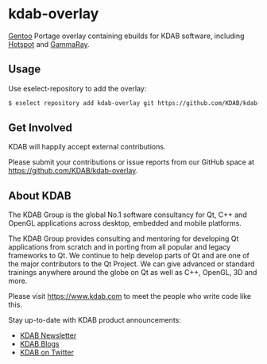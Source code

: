 # kdab-overlay

[Gentoo](https://gentoo.org) Portage overlay containing ebuilds for KDAB software, including [Hotspot](https://www.kdab.com/hotspot-video/) and [GammaRay](https://www.kdab.com/development-resources/qt-tools/gammaray/).

## Usage

Use eselect-repository to add the overlay:

```bash
$ eselect repository add kdab-overlay git https://github.com/KDAB/kdab-overlay.git
```

## Get Involved

KDAB will happily accept external contributions.

Please submit your contributions or issue reports from our GitHub space at https://github.com/KDAB/kdab-overlay.

## About KDAB

The KDAB Group is the global No.1 software consultancy for Qt, C++ and
OpenGL applications across desktop, embedded and mobile platforms.

The KDAB Group provides consulting and mentoring for developing Qt applications
from scratch and in porting from all popular and legacy frameworks to Qt.
We continue to help develop parts of Qt and are one of the major contributors
to the Qt Project. We can give advanced or standard trainings anywhere
around the globe on Qt as well as C++, OpenGL, 3D and more.

Please visit <https://www.kdab.com> to meet the people who write code like this.

Stay up-to-date with KDAB product announcements:

* [KDAB Newsletter](https://news.kdab.com)
* [KDAB Blogs](https://www.kdab.com/category/blogs)
* [KDAB on Twitter](https://twitter.com/KDABQt)
